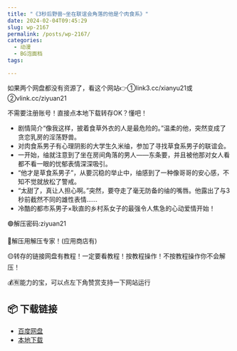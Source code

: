 ```yaml
---
title: "《3秒后野兽~坐在联谊会角落的他是个肉食系》"
date: 2024-02-04T09:45:29
slug: wp-2167
permalink: /posts/wp-2167/
categories:
  - 动漫
  - BG泡面档
tags:

---
```


如果两个网盘都没有资源了，看这个网站👉①link3.cc/xianyu21或②vlink.cc/ziyuan21

不需要注册账号！直接点本地下载转存OK？懂吧！

*   剧情简介“像我这样，披着食草外衣的人是最危险的。”温柔的他，突然变成了贪恋乳房的淫荡野兽。
*   对肉食系男子有心理阴影的大学生久米䌷，参加了寻找草食系男子的联谊会。
*   一开始，䌷就注意到了坐在房间角落的男人——东条要，并且被他那对女人看都不看一眼的忧郁表情深深吸引。
*   “他才是草食系男子”，从要沉稳的举止中，䌷感到了一种像哥哥的安心感，不知不觉就放松了警戒。
*   “太甜了，真让人担心啊。”突然，要夺走了毫无防备的䌷的嘴唇。他露出了与3秒前截然不同的雄性表情……
*   冷酷的都市系男子×耿直的乡村系女子的最强令人焦急的心动爱情开始！

🟢解压密码:ziyuan21

🔵解压用解压专家！(应用商店有)

🟡转存的链接网盘有教程！一定要看教程！按教程操作！不按教程操作你不会解压！

💰🈶能力的宝，可以点左下角赞赏支持一下网站运行

## 📦 下载链接
- [百度网盘](https://blziyuan21.com/pay-download/2167?key=0d3de61bb5&down_id=0)
- [本地下载](https://blziyuan21.com/pay-download/2167?key=0d3de61bb5&down_id=1)

